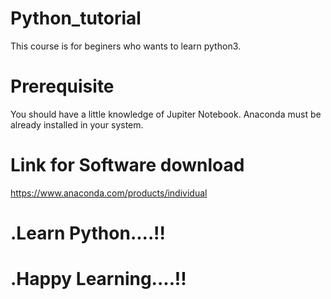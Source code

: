# Python_tutorial
This course is for beginers  who wants to learn python3. 

# Prerequisite 
You should have a little knowledge of Jupiter Notebook.
Anaconda must be already installed in your system.
# Link for Software download
https://www.anaconda.com/products/individual
# .Learn Python....!!
# .Happy Learning....!!

